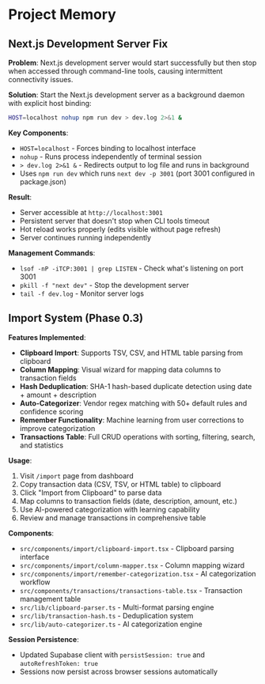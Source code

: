 # Project Memory

## Next.js Development Server Fix

**Problem**: Next.js development server would start successfully but then stop when accessed through command-line tools, causing intermittent connectivity issues.

**Solution**: Start the Next.js development server as a background daemon with explicit host binding:

```bash
HOST=localhost nohup npm run dev > dev.log 2>&1 &
```

**Key Components**:
- `HOST=localhost` - Forces binding to localhost interface 
- `nohup` - Runs process independently of terminal session
- `> dev.log 2>&1 &` - Redirects output to log file and runs in background
- Uses `npm run dev` which runs `next dev -p 3001` (port 3001 configured in package.json)

**Result**: 
- Server accessible at `http://localhost:3001`
- Persistent server that doesn't stop when CLI tools timeout
- Hot reload works properly (edits visible without page refresh)
- Server continues running independently

**Management Commands**:
- `lsof -nP -iTCP:3001 | grep LISTEN` - Check what's listening on port 3001
- `pkill -f "next dev"` - Stop the development server
- `tail -f dev.log` - Monitor server logs

## Import System (Phase 0.3)

**Features Implemented**:
- **Clipboard Import**: Supports TSV, CSV, and HTML table parsing from clipboard
- **Column Mapping**: Visual wizard for mapping data columns to transaction fields
- **Hash Deduplication**: SHA-1 hash-based duplicate detection using date + amount + description
- **Auto-Categorizer**: Vendor regex matching with 50+ default rules and confidence scoring
- **Remember Functionality**: Machine learning from user corrections to improve categorization
- **Transactions Table**: Full CRUD operations with sorting, filtering, search, and statistics

**Usage**:
1. Visit `/import` page from dashboard
2. Copy transaction data (CSV, TSV, or HTML table) to clipboard
3. Click "Import from Clipboard" to parse data
4. Map columns to transaction fields (date, description, amount, etc.)
5. Use AI-powered categorization with learning capability
6. Review and manage transactions in comprehensive table

**Components**:
- `src/components/import/clipboard-import.tsx` - Clipboard parsing interface
- `src/components/import/column-mapper.tsx` - Column mapping wizard
- `src/components/import/remember-categorization.tsx` - AI categorization workflow
- `src/components/transactions/transactions-table.tsx` - Transaction management table
- `src/lib/clipboard-parser.ts` - Multi-format parsing engine
- `src/lib/transaction-hash.ts` - Deduplication system
- `src/lib/auto-categorizer.ts` - AI categorization engine

**Session Persistence**:
- Updated Supabase client with `persistSession: true` and `autoRefreshToken: true`
- Sessions now persist across browser sessions automatically
